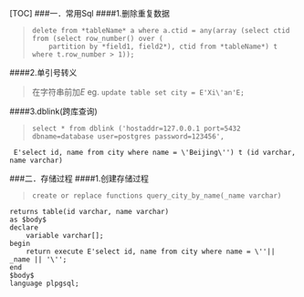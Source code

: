 [TOC]
###一．常用Sql
####1.删除重复数据
>     delete from *tableName* a where a.ctid = any(array (select ctid from (select row_number() over (
>         partition by *field1, field2*), ctid from *tableName*) t where t.row_number > 1));

####2.单引号转义
>在字符串前加*E*
>eg. `update table set city = E'Xi\'an'E;`

####3.dblink(跨库查询)
>     select * from dblink ('hostaddr=127.0.0.1 port=5432 dbname=database user=postgres password=123456',
     E'select id, name from city where name = \'Beijing\'') t (id varchar, name varchar)
###二．存储过程
####1.创建存储过程
>     create or replace functions query_city_by_name(_name varchar)
    returns table(id varchar, name varchar)
    as $body$
    declare 
        variable varchar[];
    begin
        return execute E'select id, name from city where name = \''|| _name || '\'';
    end
    $body$
    language plpgsql;